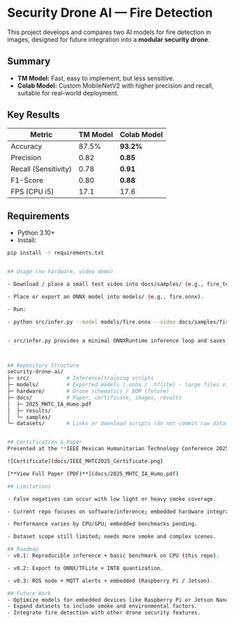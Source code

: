 # Security Drone AI — Fire Detection

This project develops and compares two AI models for fire detection in images, 
designed for future integration into a **modular security drone**.

## Summary
- **TM Model:** Fast, easy to implement, but less sensitive.
- **Colab Model:** Custom MobileNetV2 with higher precision and recall, suitable for real-world deployment.

## Key Results
| Metric | TM Model | Colab Model |
|---------|----------|-------------|
| Accuracy | 87.5% | **93.2%** |
| Precision | 0.82 | **0.85** |
| Recall (Sensitivity) | 0.78 | **0.91** |
| F1-Score | 0.80 | **0.88** |
| FPS (CPU i5) | 17.1 | 17.6 |

## Requirements
- Python 3.10+
- Install:
```bash
pip install -r requirements.txt


## Usage (no hardware, video demo)

- Download / place a small test video into docs/samples/ (e.g., fire_test.mp4).

- Place or export an ONNX model into models/ (e.g., fire.onnx).

- Run:

- python src/infer.py --model models/fire.onnx --video docs/samples/fire_test.mp4 --save docs/results/demo.mp4 --threshold 0.5


- src/infer.py provides a minimal ONNXRuntime inference loop and saves an annotated video to docs/results/.



## Repository Structure
security-drone-ai/
├─ src/            # Inference/training scripts
├─ models/         # Exported models (.onnx / .tflite) - large files via links or LFS
├─ hardware/       # Drone schematics / BOM (future)
├─ docs/           # Paper, certificate, images, results
│  ├─ 2025_MHTC_IA_Humo.pdf
│  ├─ results/
│  └─ samples/
└─ datasets/       # Links or download scripts (do not commit raw datasets)


## Certification & Paper
Presented at the **IEEE Mexican Humanitarian Technology Conference 2025**.

![Certificate](docs/IEEE_MHTC2025_Certificate.png)

[**View Full Paper (PDF)**](docs/2025_MHTC_IA_Humo.pdf)

## Limitations

- False negatives can occur with low light or heavy smoke coverage.

- Current repo focuses on software/inference; embedded hardware integration is WIP.

- Performance varies by CPU/GPU; embedded benchmarks pending.

- Dataset scope still limited; needs more smoke and complex scenes.

## Roadmap
- v0.1: Reproducible inference + basic benchmark on CPU (this repo).

- v0.2: Export to ONNX/TFLite + INT8 quantization.

- v0.3: ROS node + MQTT alerts + embedded (Raspberry Pi / Jetson).

## Future Work
- Optimize models for embedded devices like Raspberry Pi or Jetson Nano.
- Expand datasets to include smoke and environmental factors.
- Integrate fire detection with other drone security features.
